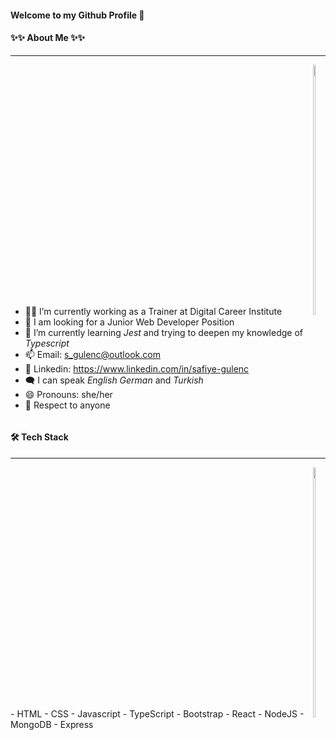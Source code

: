 #### Welcome to my Github Profile 👋

#### ✨✨ About Me ✨✨

---

<div style="display:flex; justify-content:space-between; align-items:baseline">
<div>

- 👩‍🏫 I’m currently working as a Trainer at Digital Career Institute
- 📢 I am looking for a Junior Web Developer Position
- 🌱 I’m currently learning _Jest_ and trying to deepen my knowledge of _Typescript_
- 📫 Email: <s_gulenc@outlook.com>
- 🔗 Linkedin: <https://www.linkedin.com/in/safiye-gulenc>
- 🗨️ I can speak _English_
  _German_ and _Turkish_
- 😄 Pronouns: she/her
- 🙌 Respect to anyone
</div>
<a href="https://github.com/frausafiye/github-readme-stats">
  <img  src="https://github-readme-stats.vercel.app/api?username=frausafiye&theme=dark&show_icons=true" width="40%" height="400px"/>
</a>
</div>

#### 🛠 Tech Stack

---

<div style="display:flex ;justify-content:space-between; align-items:baseline">
<div>
- HTML
- CSS
- Javascript
- TypeScript
- Bootstrap
- React
- NodeJS
- MongoDB
- Express
</div>
<a href="https://github.com/frausafiye/github-readme-stats">
  <img  src="https://github-readme-stats.vercel.app/api/top-langs/?username=frausafiye&layout=compact&theme=dark" width="45%" height="400px"/>
</a>
</div>
